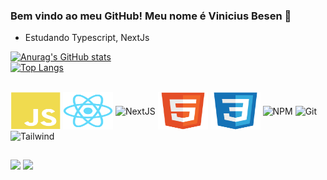 ### Bem vindo ao meu GitHub! Meu nome é Vinicius Besen 👋

<!-- - Procurando oportunidades na área de Desenvolvimento Front-End -->
- Estudando Typescript, NextJs
<div>
    <a href="https://github.com/viniciusb13" target="_blank">

[![Anurag's GitHub stats](https://github-readme-stats.vercel.app/api?username=viniciusb13&layout=compact&langs_count=16&theme=dracula)](https://github.com/anuraghazra/github-readme-stats)	    
[![Top Langs](https://github-readme-stats.vercel.app/api/top-langs/?username=viniciusb13&langs_count=16&theme=dracula)](https://github.com/anuraghazra/github-readme-stats)
	    
</div>
    
<div style="display: inline_block"><br>
  <img title="Javascript" align="center" alt="Js" height="60" width="80" src="https://raw.githubusercontent.com/devicons/devicon/master/icons/javascript/javascript-plain.svg">
  <!-- <img align="center" alt="Ts" height="30" width="40" src="https://raw.githubusercontent.com/devicons/devicon/master/icons/typescript/typescript-plain.svg"> -->
  <img title="React" align="center" alt="React" height="60" width="80" src="https://raw.githubusercontent.com/devicons/devicon/master/icons/react/react-original.svg">
  <img title="NextJS" align="center" alt="NextJS" height="60" width="80" src="https://cdn.jsdelivr.net/gh/devicons/devicon@latest/icons/nextjs/nextjs-original.svg">
  <img title="HTML" align="center" alt="HTML" height="60" width="80" src="https://raw.githubusercontent.com/devicons/devicon/master/icons/html5/html5-original.svg">
  <img title="CSS" align="center" alt="CSS" height="60" width="80" src="https://raw.githubusercontent.com/devicons/devicon/master/icons/css3/css3-original.svg">
  <img title="NPM" align="center" alt="NPM" height="60" width="80" src="https://cdn.jsdelivr.net/gh/devicons/devicon/icons/npm/npm-original-wordmark.svg" />
  <img title="Git" align="center" alt="Git" height="60" width="80"src="https://cdn.jsdelivr.net/gh/devicons/devicon/icons/git/git-original.svg" />
  <img title="Tailwind" align="center" alt="Tailwind" height="60" width="80" src="https://cdn.jsdelivr.net/gh/devicons/devicon@latest/icons/tailwindcss/tailwindcss-original.svg" />
	
  <!-- <img align="center" alt="NextJs" height="30" width="40"src="https://cdn.jsdelivr.net/gh/devicons/devicon/icons/nextjs/nextjs-original-wordmark.svg" /> -->
       

  <!-- <img align="center" alt="Linux" height="30" width="40" src="https://cdn.jsdelivr.net/gh/devicons/devicon/icons/linux/linux-original.svg"> -->
  <!-- <img align="center" alt="NodeJS" height="30" width="40" src="https://cdn.jsdelivr.net/gh/devicons/devicon/icons/nodejs/nodejs-original.svg"> -->
</div>

##

<div>
    <a href="https://www.linkedin.com/in/vinicius-besen" target="_blank"><img src="https://img.shields.io/badge/-LinkedIn-%230077B5?style=for-the-badge&logo=linkedin&logoColor=white" target="_blank"></a>
    <a href="mailto:viniciusbesen13@gmail.com" target="_blank"><img src="https://img.shields.io/badge/Gmail-D14836?style=for-the-badge&logo=gmail&logoColor=white" target="_blank"></a> 
</div>
